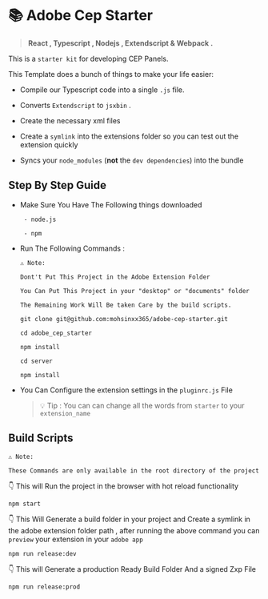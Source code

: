 # 📚 Adobe Cep Starter

> **React , Typescript , Nodejs , Extendscript & Webpack .**

This is a `starter kit` for developing CEP Panels.

This Template does a bunch of things to make your life easier:

- Compile our Typescript code into a single `.js` file.

- Converts `Extendscript` to `jsxbin` .

- Create the necessary xml files

- Create a `symlink` into the extensions folder so you can test out the extension quickly

- Syncs your `node_modules` (**not** the `dev dependencies`) into the bundle

## Step By Step Guide

- Make Sure You Have The Following things downloaded

  ```
   - node.js

   - npm
  ```

- Run The Following Commands :

  ```
  ⚠ Note:

  Dont't Put This Project in the Adobe Extension Folder

  You Can Put This Project in your "desktop" or "documents" folder

  The Remaining Work Will Be taken Care by the build scripts.
  ```

  ```shell
  git clone git@github.com:mohsinxx365/adobe-cep-starter.git

  cd adobe_cep_starter

  npm install

  cd server

  npm install
  ```

* You Can Configure the extension settings in the `pluginrc.js` File

  > 💡 Tip : You can can change all the words from `starter` to your `extension_name`

## Build Scripts

```
⚠ Note:

These Commands are only available in the root directory of the project
```


👇 This will Run the project in the browser with hot reload functionality

```shell
npm start
```

👇 This Will Generate a build folder in your project and Create a symlink in the adobe extension folder path , after running the above command you can `preview` your extension in your `adobe app`

```shell
npm run release:dev
```

👇 This will Generate a production Ready Build Folder And a signed Zxp File

```shell
npm run release:prod
```
